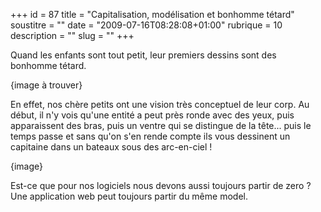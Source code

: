 +++
id = 87
title = "Capitalisation, modélisation et bonhomme tétard"
soustitre = ""
date = "2009-07-16T08:28:08+01:00"
rubrique = 10
description = ""
slug = ""
+++

<div class="chapo"></div>
Quand les enfants sont tout petit, leur premiers dessins sont des bonhomme tétard. 

{image à trouver}

En effet, nos chère petits ont une vision très conceptuel de leur corp. Au début, il n'y vois qu'une entité a peut près ronde avec des yeux, puis apparaissent des bras, puis un ventre qui se distingue de la tête... puis le temps passe et sans qu'on s'en rende compte ils vous dessinent un capitaine dans un bateaux sous des arc-en-ciel !

{image}

Est-ce que pour nos logiciels nous devons aussi toujours partir de zero ? Une application web peut toujours partir du même model.